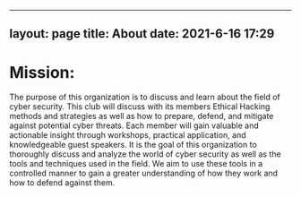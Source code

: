 
---
layout: page
title: About
date: 2021-6-16 17:29
---
# Mission:
The purpose of this organization is to discuss and learn about the field of cyber security. This club will discuss with its members Ethical Hacking methods and strategies as well as how to prepare, defend, and mitigate against potential cyber threats. Each member will gain valuable and actionable insight through workshops, practical application, and knowledgeable guest speakers. It is the goal of this organization to thoroughly discuss and analyze the world of cyber security as well as the tools and techniques used in the field. We aim to use these tools in a controlled manner to gain a greater understanding of how they work and how to defend against them.
